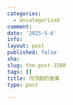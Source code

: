 ```yaml
---
categories:
  - Uncategorized
comment: 
date: '2025-5-6'
info: 
layout: post
published: false
sha: 
slug: the-post-1588
tags: []
title: 丹顶鹤的故事
type: post

---
```

